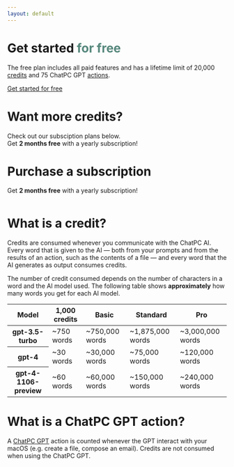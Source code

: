 ```yaml
---
layout: default
---
```


<div class="container">
  <getting-started-instructions>
    <div class="row align-items-center py-4">
      <div class="text-center">
        <h1 class="display-6 fw-bold mb-3">
          Get started <span style="color: #56877c;">for free</span>
        </h1>
      </div>
      <div class="col-md-8 offset-md-2 col-lg-6 offset-lg-3 text-center">
        <p class="fs-5 mb-5">
          The free plan includes all paid features and has a lifetime limit of 20,000 <a href="#what-is-a-credit">credits</a> and 75 ChatPC GPT <a href="#what-is-an-action">actions</a>.
        </p>
        <div class="d-grid gap-2 d-md-flex justify-content-md-center mb-5">
          <a class="btn btn-primary px-4 me-md-2" href="/docs/macos/getting-started/">Get started for free</a>
        </div>
      </div>
      <div class="text-center">
        <h1 class="display-6 fw-bold mb-3">
          Want more credits?
        </h1>
      </div>
      <div class="col-md-8 offset-md-2 col-lg-6 offset-lg-3 text-center">
        <p class="fs-5">
          Check out our subsciption plans below.<br/>Get <b>2 months free</b> with a yearly subscription!
        </p>
      </div>
    </div>
  </getting-started-instructions>

  <existing-user-instructions>
    <div class="row align-items-center py-4">
      <div class="text-center">
        <h1 class="display-6 fw-bold mb-3">
          Purchase a subscription
        </h1>
      </div>
      <div class="col-md-8 offset-md-2 col-lg-6 offset-lg-3 text-center">
        <p class="fs-5">
          Get <b>2 months free</b> with a yearly subscription!
        </p>
      </div>
    </div>
  </existing-user-instructions>

  <script async src="https://js.stripe.com/v3/pricing-table.js"></script>
  <div style="margin-bottom: 50px">
    <stripe-pricing-table
      pricing-table-id="prctbl_1NjsheD2JBiQZxokSpWULstH"
      publishable-key="pk_live_51NJTTND2JBiQZxokSKTb96ZTSoFpzpGwdj9thFtEmVI3NxBficMiv94UL8ZsbzWoXDr2RSIyDPUk29x52ENrlvmR00bR04qY5j">
    </stripe-pricing-table>
  </div>

  <div class="row align-items-center py-4">
    <div class="col-xl-10 offset-xl-1 border rounded-3 p-4">
      <h1 class="h4 mb-3" id="what-is-a-credit">
        What is a credit?
      </h1>
      <p>
        Credits are consumed whenever you communicate with the ChatPC AI. Every word that is given to the AI — both from your prompts and from the results of an action, such as the contents of a file — and every word that the AI generates as output consumes credits.
      </p>
      </p>
        The number of credit consumed depends on the number of characters in a word and the AI model used. The following table shows  <b>approximately</b> how many words you get for each AI model.
      </p>
      <table class="table table-striped">
        <thead>
          <tr>
            <th scope="col">Model</th>
            <th scope="col">1,000 credits</th>
            <th scope="col">Basic</th>
            <th scope="col">Standard</th>
            <th scope="col">Pro</th>
          </tr>
        </thead>
        <tbody>
          <tr>
            <th scope="row">gpt-3.5-turbo</th>
            <td>~750 words</td>
            <td>~750,000 words</td>
            <td>~1,875,000 words</td>
            <td>~3,000,000 words</td>
          </tr>
          <tr>
            <th scope="row">gpt-4</th>
            <td>~30 words</td>
            <td>~30,000 words</td>
            <td>~75,000 words</td>
            <td>~120,000 words</td>
          </tr>
          <tr>
            <th scope="row">gpt-4-1106-preview</th>
            <td>~60 words</td>
            <td>~60,000 words</td>
            <td>~150,000 words</td>
            <td>~240,000 words</td>
          </tr>
        </tbody>
      </table>
      <h1 class="h4 mt-5 mb-3" id="what-is-an-action">
        What is a ChatPC GPT action?
      </h1>
      <p>
        A <a href="https://chat.openai.com/g/g-611zFFIQR-chatpc-connect-with-macos" target="_blank">ChatPC GPT</a> action is counted whenever the GPT interact with your macOS (e.g. create a file, compose an email). Credits are not consumed when using the ChatPC GPT.
      </p>
    </div>
  </div>

  <script>
    const urlParams = new URLSearchParams(window.location.search);
    const customerEmail = urlParams.get("customer-email");
    if (customerEmail) {
      document.querySelector("getting-started-instructions").remove();
      const stripePricingTable = document.querySelector(
        "stripe-pricing-table"
      );
      stripePricingTable.setAttribute("customer-email", customerEmail);
    } else {
      document.querySelector("existing-user-instructions").remove();
    }
  </script>
</div>